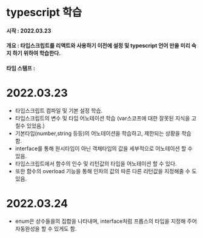 # typescript 학습

#### 시작 : 2022.03.23

#### 개요 : 타입스크립트를 리액트와 사용하기 이전에 설정 및 typescript 언어 만을 미리 숙지 하기 위하여 학습한다.

#### 타임 스탬프 :

# 2022.03.23

- 타입스크립트 컴파일 및 기본 설정 학습.
- 타입스크립트의 변수 및 타입 어노테이션 학습 (var스코프에 대한 잘못된 지식을 고칠수 있었음.)
- 기본타입(number,string 등등)의 어노테이션을 학습하고, 제한되는 상황을 학습함.
- interface를 통해 원시타입이 아닌 객체타입의 값을 세부적으로 어노테이션 할 수 있음.
- 타입스크립트에서 함수의 인수 및 리턴값의 타입을 어노테이션 할 수 있다.
- 또한 함수의 overload 기능을 통해 인자의 값의 따른 다른 리턴값을 지정해줄 수 도 있음.

# 2022.03.24

- enum은 상수들을의 집합을 나타내며, interface처럼 프롭스의 타입을 지정해 주어 자동완성을 할 수 있게도 함.

